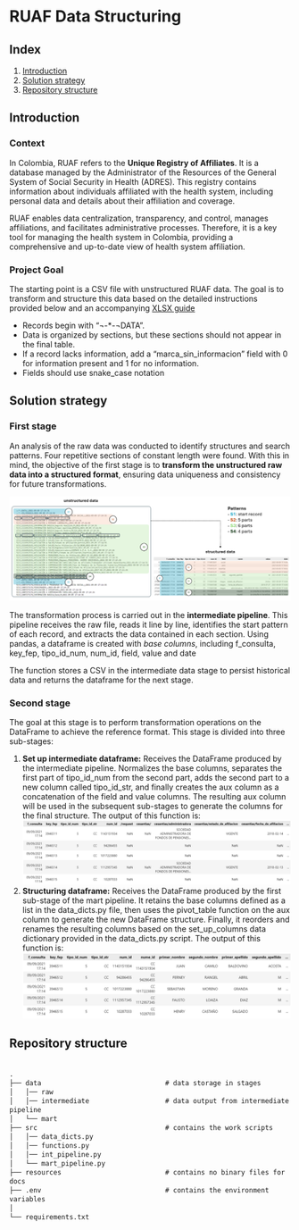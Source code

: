 # RUAF Data Structuring

## Index
1. [Introduction](#introduction)
2. [Solution strategy](#solution-strategy)
3. [Repository structure](#repository-structure)


## Introduction
### Context
In Colombia, RUAF refers to the **Unique Registry of Affiliates**. It is a database managed by the Administrator of the Resources of the General System of Social Security in Health (ADRES). This registry contains information about individuals affiliated with the health system, including personal data and details about their affiliation and coverage.

RUAF enables data centralization, transparency, and control, manages affiliations, and facilitates administrative processes. Therefore, it is a key tool for managing the health system in Colombia, providing a comprehensive and up-to-date view of health system affiliation.

### Project Goal 
The starting point is a CSV file with unstructured RUAF data. The goal is to transform and structure this data based on the detailed instructions provided below and an accompanying [XLSX guide](data/raw/muestra_estructurada_RUAF.xlsx)

* Records begin with “¬-*-¬DATA”.
* Data is organized by sections, but these sections should not appear in the final table.
* If a record lacks information, add a “marca_sin_informacion” field with 0 for information present and 1 for no information.
* Fields should use snake_case notation

## Solution strategy

### First stage
An analysis of the raw data was conducted to identify structures and search patterns. Four repetitive sections of constant length were found. With this in mind, the objective of the first stage is to **transform the unstructured raw data into a structured format**, ensuring data uniqueness and consistency for future transformations.

![int pipeline](resources/int_pipeline.png)

The transformation process is carried out in the **intermediate pipeline**. This pipeline receives the raw file, reads it line by line, identifies the start pattern of each record, and extracts the data contained in each section. Using pandas, a dataframe is created with *base columns*, including f_consulta, key_fep, tipo_id_num, num_id, field, value and date

The function stores a CSV in the intermediate data stage to persist historical data and returns the dataframe for the next stage.

### Second stage
The goal at this stage is to perform transformation operations on the DataFrame to achieve the reference format. This stage is divided into three sub-stages: 

1. **Set up intermediate dataframe:** Receives the DataFrame produced by the intermediate pipeline. Normalizes the base columns, separates the first part of tipo_id_num from the second part, adds the second part to a new column called tipo_id_str, and finally creates the aux column as a concatenation of the field and value columns. The resulting aux column will be used in the subsequent sub-stages to generate the columns for the final structure.
The output of this function is: 
![first stage](resources/first_stage_mart_pipeline.png)
2. **Structuring dataframe:** Receives the DataFrame produced by the first sub-stage of the mart pipeline. It retains the base columns defined as a list in the data_dicts.py file, then uses the pivot_table function on the aux column to generate the new DataFrame structure. Finally, it reorders and renames the resulting columns based on the set_up_columns data dictionary provided in the data_dicts.py script.
The output of this function is:
![sec stage](resources/second_stage_mart_pipeline.png)
## Repository structure

```linux

.
├── data                               # data storage in stages
│   │── raw
│   │── intermediate                   # data output from intermediate pipeline
│   └── mart
├── src                                # contains the work scripts
│   │── data_dicts.py
│   │── functions.py
│   │── int_pipeline.py
│   └── mart_pipeline.py
├── resources                          # contains no binary files for docs
├── .env                               # contains the environment variables
│
└── requirements.txt                   

```




